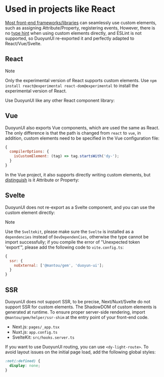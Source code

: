 # Used in projects like React

[Most front-end frameworks/libraries](https://custom-elements-everywhere.com/) can seamlessly use custom elements, such as assigning Attribute/Property, registering events,
However, there is no [type hint](https://code.visualstudio.com/docs/editor/intellisense) when using custom elements directly, and ESLint is not supported, so DuoyunUI re-exported it and perfectly adapted to React/Vue/Svelte.

## React

> [!NOTE]
> Only the experimental version of React supports custom elements. Use `npm install react@experimental react-dom@experimental` to install the experimental version of React.

Use DuoyunUI like any other React component library:

<gbp-raw range="3-19,31-" src="https://raw.githubusercontent.com/mantou132/nextjs-learn/main/pages/ce-test.tsx"></gbp-raw>

## Vue

DuoyunUI also exports Vue components, which are used the same as React. The only difference is that the path is changed from `react` to `vue`,
in addition, custom elements need to be specified in the Vue configuration file:

```js
{
  compilerOptions: {
    isCustomElement: (tag) => tag.startsWith('dy-');
  }
}
```

In the Vue project, it also supports directly writing custom elements, but [distinguish](../02-elements/card.md) is it Attribute or Property:

<gbp-raw codelang="html" range="34-45" src="https://raw.githubusercontent.com/mantou132/nuxtjs-learn/main/pages/test.vue"></gbp-raw>

## Svelte

DuoyunUI does not re-export as a Svelte component, and you can use the custom element directly:

<gbp-raw codelang="html" range="2-9,46-57" src="https://raw.githubusercontent.com/mantou132/sveltekit-learn/main/src/routes/ce-test/+page.svelte"></gbp-raw>

> [!NOTE]
> Use the `Sveltekit`, please make sure the `Svelte` is installed as a `dependencies` instead of `DevDependenCies`, otherwise the type cannot be import successfully;
> if you compile the error of "Unexpected token 'export'", please add the following code to `vite.config.ts`:
>
> ```js
> {
>   ssr: {
>     noExternal: ['@mantou/gem', 'duoyun-ui'];
>   }
> }
> ```

## SSR

DuoyunUI does not support SSR, to be precise, Next/Nuxt/Svelte do not support SSR for custom elements. The ShadowDOM of custom elements is generated at runtime. To ensure proper server-side rendering, import `@mantou/gem/helper/ssr-shim` at the entry point of your front-end code.

- Next.js: `pages/_app.tsx`
- Nuxt.js: `app.config.ts`
- SvelteKit: `src/hooks.server.ts`

If you want to use DuoyunUI routing, you can use `<dy-light-route>`. To avoid layout issues on the initial page load, add the following global styles:

```css
:not(:defined) {
  display: none;
}
```
